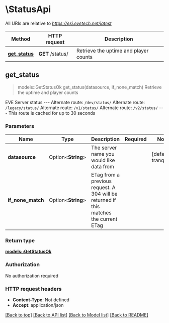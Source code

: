 # \StatusApi

All URIs are relative to *https://esi.evetech.net/latest*

Method | HTTP request | Description
------------- | ------------- | -------------
[**get_status**](StatusApi.md#get_status) | **GET** /status/ | Retrieve the uptime and player counts



## get_status

> models::GetStatusOk get_status(datasource, if_none_match)
Retrieve the uptime and player counts

EVE Server status  --- Alternate route: `/dev/status/`  Alternate route: `/legacy/status/`  Alternate route: `/v1/status/`  Alternate route: `/v2/status/`  --- This route is cached for up to 30 seconds

### Parameters


Name | Type | Description  | Required | Notes
------------- | ------------- | ------------- | ------------- | -------------
**datasource** | Option<**String**> | The server name you would like data from |  |[default to tranquility]
**if_none_match** | Option<**String**> | ETag from a previous request. A 304 will be returned if this matches the current ETag |  |

### Return type

[**models::GetStatusOk**](get_status_ok.md)

### Authorization

No authorization required

### HTTP request headers

- **Content-Type**: Not defined
- **Accept**: application/json

[[Back to top]](#) [[Back to API list]](../README.md#documentation-for-api-endpoints) [[Back to Model list]](../README.md#documentation-for-models) [[Back to README]](../README.md)

